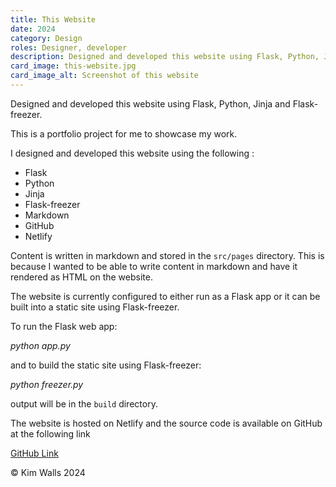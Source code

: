 ```yaml
---
title: This Website
date: 2024
category: Design
roles: Designer, developer
description: Designed and developed this website using Flask, Python, Jinja and Flask-freezer.
card_image: this-website.jpg
card_image_alt: Screenshot of this website
---
```



Designed and developed this website using Flask, Python, Jinja and Flask-freezer.


This is a portfolio project for me to showcase my work. 

I designed and developed this website using the following :

<ul>
<li> Flask </li>
<li> Python </li>
<li> Jinja </li>
<li> Flask-freezer </li>
<li> Markdown </li>
<li> GitHub </li>
<li> Netlify </li>
</ul>

Content is written in markdown and stored in the `src/pages` directory.
This is because I wanted to be able to write content in markdown and have it rendered as HTML on the website.

The website is currently configured to either run as a Flask app or 
it can be built into a static site using Flask-freezer.

To run the Flask web app:

<em>
python app.py
</em>

and to build the static site using Flask-freezer:

<em>
python freezer.py
</em>

output will be in the `build` directory.

The website is hosted on Netlify and the source code is available on GitHub at the following link


<a href="https://github.com/kimlamwalls/homepage">GitHub Link</a>

© Kim Walls 2024